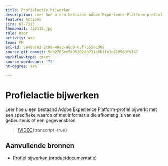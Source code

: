 ```yaml
---
title: Profielactie bijwerken
description: Leer hoe u een bestaand Adobe Experience Platform-profiel bijwerkt met een specifieke waarde of met informatie die afkomstig is van een gebeurtenis of een gegevensbron.
feature: Actions
jira: KT-7313
thumbnail: 332112.jpg
role: User
activity: use
team: PM
exl-id: 5e45b702-2c99-49ad-ae00-65f7555acd09
source-git-commit: 9db2765ee5e9520280711a6b1fe3c618963f6f87
workflow-type: tm+mt
source-wordcount: '72'
ht-degree: 97%

---
```


# Profielactie bijwerken

Leer hoe u een bestaand Adobe Experience Platform-profiel bijwerkt met een specifieke waarde of met informatie die afkomstig is van een gebeurtenis of een gegevensbron.

>[!VIDEO](https://video.tv.adobe.com/v/332112?learn=on){transcript=true}

## Aanvullende bronnen

* [Profiel bijwerken (productdocumentatie)](https://experienceleague.adobe.com/docs/journeys/using/building-journeys/about-journey-building/action-activities/update-profiles.html?lang=nl#important-notes)
